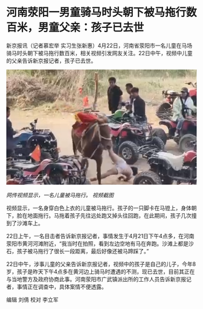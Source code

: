 # 河南荥阳一男童骑马时头朝下被马拖行数百米，男童父亲：孩子已去世

新京报讯（记者慕宏举
实习生张新惠）4月22日，河南省荥阳市一名儿童在马场骑马时头朝下被马拖行数百米，相关视频引发网友关注。22日中午，视频中儿童的父亲告诉新京报记者，孩子已去世。

![daac7018b626ae31c6bfe0b5b3def5aa.jpg](https://raw.githubusercontent.com/qqhsx/qqnews_image/main/2024/04/22/河南荥阳一男童骑马时头朝下被马拖行数百米，男童父亲：孩子已去世/daac7018b626ae31c6bfe0b5b3def5aa.jpg)

_网传视频显示，一名儿童被马拖行。 视频截图_

视频显示，一名身穿白色上衣的儿童被马拖行。孩子的一只脚卡在马镫上，身体朝下，脸在地面拖行。马拖着孩子先往远处跑又掉头往回跑，在此期间，孩子几次撞到了沙滩车上。

22日上午，一名目击者告诉新京报记者，事情发生于4月21日下午4点多，在河南荥阳市黄河河滩附近，“我当时在拍照，看到左边空地有马在奔跑。沙滩上都是沙石，孩子被马拖行了很长一段距离，最后好像还被马蹄踩了。”

22日中午，涉事儿童的父亲告诉新京报记者，视频中的孩子是自己的儿子，今年8岁，孩子是昨天下午4点多在黄河边上骑马时遭遇的不测，现已去世，目前其正在与当地警方及政府协商此事。河南荥阳市广武镇派出所的工作人员告诉新京报记者，事情正在调查中，具体案情不便透露。

编辑 刘倩 校对 李立军

